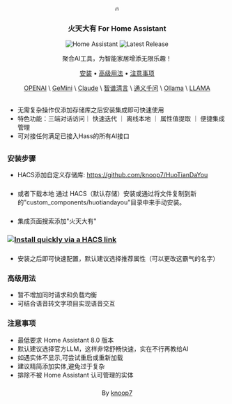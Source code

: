 <div align="center">

🔥
### 火天大有 For Home Assistant 

![Home Assistant](https://img.shields.io/badge/Home%20Assistant-2024.8.0-blue.svg?color=red)
![Latest Release](https://img.shields.io/github/v/release/knoop7/HuoTianDaYou?color=red)

聚合AI工具，为智能家居增添无限乐趣！

[安装](#安装步骤) • [高级用法](#高级用法) • [注意事项](#注意事项)

[OPENAI](https://openai.com/) \ [GeMini](https://gemini.google.com/) \ [Claude](https://www.anthropic.com/) \ [智谱清言](https://open.bigmodel.cn/) \ [通义千问](https://tongyi.aliyun.com/) \ [Ollama](https://ollama.ai/) \ [LLAMA](https://ai.meta.com/llama/)

</div>

##

- 无需复杂操作仅添加存储库之后安装集成即可快速使用
- 特色功能：三端对话访问｜ 快速迭代 ｜ 离线本地 ｜ 属性值提取 ｜ 便捷集成管理
- 可对接任何满足已接入Hass的所有AI接口

##




### 安装步骤

- HACS添加自定义存储库:
https://github.com/knoop7/HuoTianDaYou

###

- 或者下载本地
通过 HACS（默认存储）安装或通过将文件复制到新的"custom_components/huotiandayou"目录中来手动安装。

###

- 集成页面搜索添加"火天大有"
### [![Install quickly via a HACS link](https://my.home-assistant.io/badges/hacs_repository.svg)](https://my.home-assistant.io/redirect/hacs_repository/?owner=knoop7&repository=huotiandayoupe&category=integration)




###

- 安装之后即可快速配置，默认建议选择推荐属性（可以更改这霸气的名字）


### 高级用法

- 暂不增加同时请求和负载均衡
- 可结合语音转文字项目实现语音交互

### 注意事项

-    最低要求 Home Assistant 8.0 版本
-    默认建议选择官方LLM，这样非常舒畅快速，实在不行再教给AI
-    如遇实体不显示,可尝试重启或重新加载
-    建议精简添加实体,避免过于复杂
-    排除不被 Home Assistant 认可管理的实体

###

###

<div align="center">

By [knoop7](https://github.com/knoop7)

</div>
